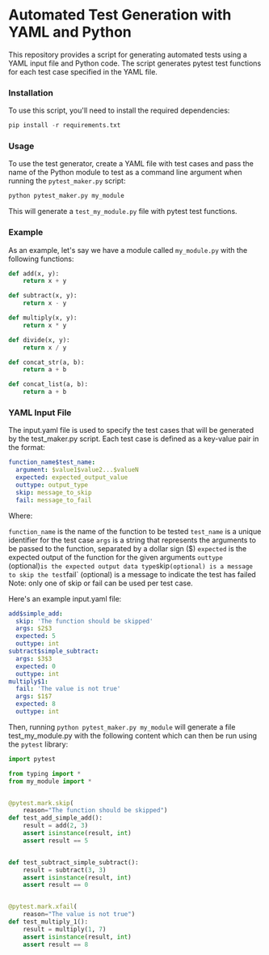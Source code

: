 # Automated Test Generation with YAML and Python
This repository provides a script for generating automated tests using a YAML input file and Python code. The script generates pytest test functions for each test case specified in the YAML file.

### Installation
To use this script, you'll need to install the required dependencies:

```python
pip install -r requirements.txt
```

### Usage
To use the test generator, create a YAML file with test cases and pass the name of the Python module to test as a command line argument when running the `pytest_maker.py` script:

```python
python pytest_maker.py my_module
```

This will generate a `test_my_module.py` file with pytest test functions.

### Example
As an example, let's say we have a module called `my_module.py` with the following functions:

```python
def add(x, y):
    return x + y

def subtract(x, y):
    return x - y

def multiply(x, y):
    return x * y

def divide(x, y):
    return x / y

def concat_str(a, b):
    return a + b

def concat_list(a, b):
    return a + b
```

### YAML Input File
The input.yaml file is used to specify the test cases that will be generated by the test_maker.py script. Each test case is defined as a key-value pair in the format:

```yaml
function_name$test_name:
  argument: $value1$value2...$valueN
  expected: expected_output_value
  outtype: output_type
  skip: message_to_skip
  fail: message_to_fail
```

Where:

`function_name` is the name of the function to be tested
`test_name` is a unique identifier for the test case
`args` is a string that represents the arguments to be passed to the function, separated by a dollar sign ($)
`expected` is the expected output of the function for the given arguments
`outtype` (optional)` is the expected output data type
`skip` (optional) is a message to skip the test
`fail` (optional) is a message to indicate the test has failed
Note: only one of skip or fail can be used per test case.

Here's an example input.yaml file:

```yaml
add$simple_add:
  skip: 'The function should be skipped'
  args: $2$3
  expected: 5
  outtype: int
subtract$simple_subtract:
  args: $3$3
  expected: 0
  outtype: int
multiply$1:
  fail: 'The value is not true'
  args: $1$7
  expected: 8
  outtype: int
```

Then, running `python pytest_maker.py my_module` will generate a file test_my_module.py with the following content which can then be run using the `pytest` library:

```python
import pytest

from typing import *
from my_module import *


@pytest.mark.skip(
    reason="The function should be skipped")
def test_add_simple_add():
    result = add(2, 3)
    assert isinstance(result, int)
    assert result == 5


def test_subtract_simple_subtract():
    result = subtract(3, 3)
    assert isinstance(result, int)
    assert result == 0


@pytest.mark.xfail(
    reason="The value is not true")
def test_multiply_1():
    result = multiply(1, 7)
    assert isinstance(result, int)
    assert result == 8
```
